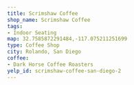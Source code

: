 ```yaml
---
title: Scrimshaw Coffee
shop_name: Scrimshaw Coffee
tags:
- Indoor Seating
map: 32.7585872291484,-117.075211251699
type: Coffee Shop
city: Rolando, San Diego
coffee:
- Dark Horse Coffee Roasters
yelp_id: scrimshaw-coffee-san-diego-2
---
```

